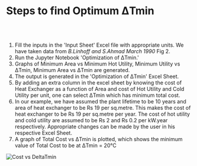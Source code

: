 <h1>Steps to find Optimum ΔTmin </h1>
<br>
<br>
<ol>
  <li> Fill the inputs in the 'Input Sheet' Excel file with appropriate units. We have taken data from <i> B.Linhoff and S.Ahmad March 1990 </i> Fig 2. </li>
  <li> Run the Jupyter Notebook 'Optimization of ΔTmin.' </li> 
  <li> Graphs of Minimum Area vs Minimum Hot Utility, Minimum Utility vs ΔTmin, Minimum Area vs ΔTmin are generated. </li>
  <li> The output is generated in the 'Optimization of ΔTmin' Excel Sheet. </li> 
  <li> By adding an extra column in the excel sheet by knowing the cost of Heat Exchanger as a function of Area and cost of Hot Utility and Cold Utility per unit, one can select ΔTmin which has minimum total cost. </li>
  <li> In our example, we have assumed the plant lifetime to be 10 years and area of heat exchanger to be Rs 19 per sq.metre. This makes the cost of heat exchanger to be Rs 19 per sq.metre per year. The cost of hot utility and cold utility are assumed to be Rs 2 and Rs 0.2 per kW.year respectively. Appropriate changes can be made by the user in his respective Excel Sheet. </li>
  <li> A graph of Total Cost vs ΔTmin is plotted, which shows the minimum value of Total Cost to be at ΔTmin = 20°C </li>
  </ol>

 ![Cost vs DeltaTmin](https://user-images.githubusercontent.com/63314951/91275836-4f545f80-e79e-11ea-910f-681ad4521e70.PNG)

